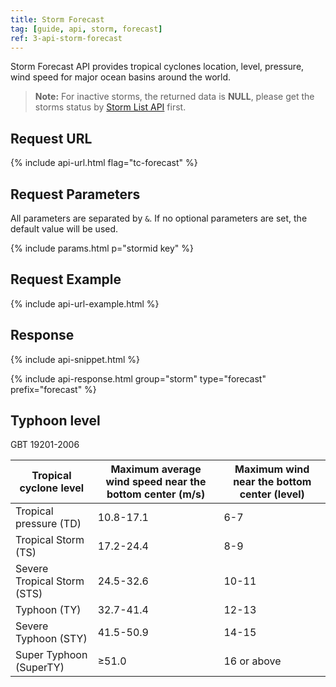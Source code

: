 ```yaml
---
title: Storm Forecast
tag: [guide, api, storm, forecast]
ref: 3-api-storm-forecast
---
```


Storm Forecast API provides tropical cyclones location, level, pressure, wind speed for major ocean basins around the world.

> **Note:** For inactive storms, the returned data is **NULL**, please get the storms status by [Storm List API](/en/docs/api/tropical-cyclone/storm-list/) first. 

## Request URL

{% include api-url.html flag="tc-forecast" %}

## Request Parameters

All parameters are separated by `&`. If no optional parameters are set, the default value will be used.

{% include params.html p="stormid key" %}

## Request Example

{% include api-url-example.html %}

## Response

{% include api-snippet.html %}

{% include api-response.html group="storm" type="forecast" prefix="forecast"  %}

## Typhoon level

GBT 19201-2006

| Tropical cyclone level | Maximum average wind speed near the bottom center (m/s) | Maximum wind near the bottom center (level) |
| ------------------- | ----------------------------- | ------------------------ |
| Tropical pressure (TD) | 10.8-17.1 | 6-7 |
| Tropical Storm (TS) | 17.2-24.4 | 8-9 |
| Severe Tropical Storm (STS) | 24.5-32.6 | 10-11 |
| Typhoon (TY) | 32.7-41.4 | 12-13 |
| Severe Typhoon (STY) | 41.5-50.9 | 14-15 |
| Super Typhoon (SuperTY) | ≥51.0 | 16 or above |